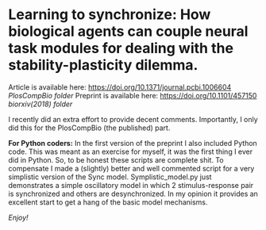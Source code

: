 # Learning to synchronize: How biological agents can couple neural task modules for dealing with the stability-plasticity dilemma.

Article is available here: https://doi.org/10.1371/journal.pcbi.1006604 *PlosCompBio folder*
Preprint is available here: https://doi.org/10.1101/457150              *biorxiv(2018) folder*

I recently did an extra effort to provide decent comments. 
Importantly, I only did this for the PlosCompBio (the published) part.

**For Python coders:** In the first version of the preprint I also included Python code.
This was meant as an exercise for myself, it was the first thing I ever did in Python.
So, to be honest these scripts are complete shit.
To compensate I made a (slightly) better and well commented script for a very simplistic version of the Sync model.
Symplistic_model.py just demonstrates a simple oscillatory model in which 2 stimulus-response pair is synchronized and others are desynchronized.
In my opinion it provides an excellent start to get a hang of the basic model mechanisms.

*Enjoy!*
